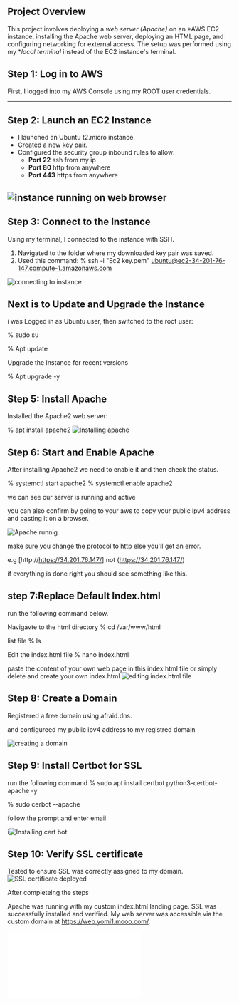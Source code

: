## Project Overview

This project involves deploying a *web server (Apache)* on an *AWS EC2 instance, installing the Apache web server, deploying an HTML page, and configuring networking for external access. The setup was performed using my **local terminal* instead of the EC2 instance's terminal.


## Step 1: Log in to AWS
First, I logged into my AWS Console using my ROOT user credentials.

---

## Step 2: Launch an EC2 Instance
- I launched an Ubuntu t2.micro instance.
- Created a new key pair.
- Configured the security group inbound rules to allow:
  - **Port 22** ssh from my ip
  - **Port 80** http from anywhere
  - **Port 443** https from anywhere
 
 ![instance running on web browser](./instance.png)
---

## Step 3: Connect to the Instance
Using my terminal, I connected to the instance with SSH.

1. Navigated to the folder where my downloaded key pair was saved.
2. Used this command:
  % ssh -i "Ec2 key.pem" ubuntu@ec2-34-201-76-147.compute-1.amazonaws.com

![connecting to instance](./instance%20running%20with%20ssh.png)

## Next is to Update and Upgrade the Instance
i was Logged in as Ubuntu user, then switched to the root user:

 %   sudo su

 %   Apt update 

Upgrade the Instance for recent versions

 %    Apt upgrade -y

## Step 5: Install Apache
Installed the Apache2 web server:

 % apt install apache2
![Installing apache](./apache%20running.png) 

 ## Step 6: Start and Enable Apache
After installing Apache2 we need to enable it and then check the status.

 %  systemctl start apache2
 %  systemctl enable apache2

 we can see our server is running and active

you can also confirm by going to your aws to copy your public ipv4 address and pasting it on a browser.

![Apache runnig](./apache%20running.png)


make sure you change the protocol to http else you'll get an error.

e.g  [http://https://34.201.76.147/] not (https://34.201.76.147/) 


if everything is done right you should see something like this.


## step 7:Replace Default Index.html
run the following command below.

Navigavte to the html directory
%  cd /var/www/html 

list file 
% ls  

Edit the index.html file
% nano index.html

paste the content of your own web page in this index.html file or simply delete and create your own index.html
![editing index.html file](./nano.png)

## Step 8: Create a Domain
Registered a free domain using afraid.dns.

and configureed my public ipv4 address to my registred domain

![creating a domain](./domain.png)

## Step 9: Install Certbot for SSL

run the following command
%  sudo apt install certbot python3-certbot-apache -y


% sudo cerbot --apache

follow the prompt and enter email 

i![Installing cert bot](./cert%20bot.png)


## Step 10: Verify SSL certificate

Tested to ensure SSL was correctly assigned to my domain.
![SSL certificate deployed](./ssl%20cert.png)

After completeing the steps 

Apache was running with my  custom  index.html landing page.
SSL was successfully installed and verified.
My web server was accessible via the custom domain at https://web.yomi1.mooo.com/.

![Landing page](./index.html)
